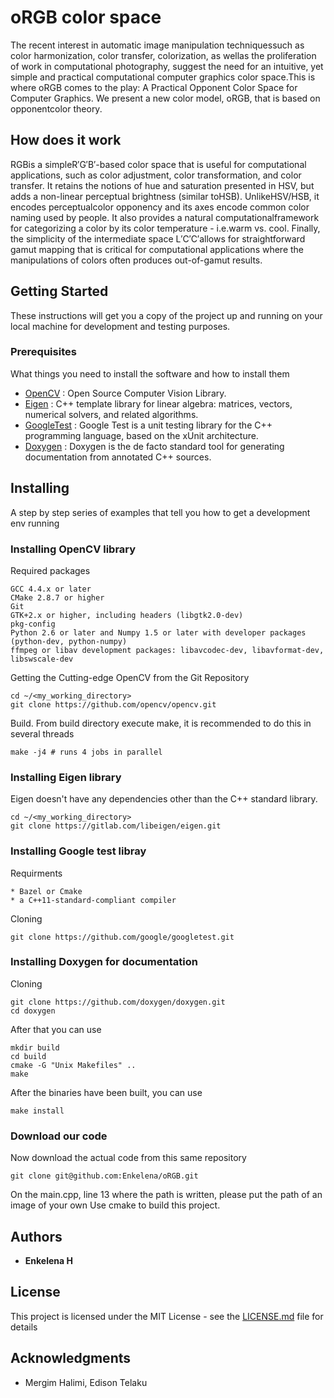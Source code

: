 # oRGB color space

The  recent  interest  in  automatic  image  manipulation  techniquessuch  as  color  harmonization,  color  transfer,  colorization,  as  wellas the proliferation of work in computational photography, suggest the need for an intuitive, yet simple and practical computational computer graphics color space.This is where oRGB comes to the play: A Practical Opponent Color Space for Computer Graphics. We present a new color model, oRGB, that is based on opponentcolor  theory.

## How does it work 

RGBis a simpleR′G′B′-based color space that is useful for computational applications, such as color adjustment, color transformation, and color transfer.  It retains the notions of hue and saturation presented in HSV, but adds a non-linear perceptual brightness (similar toHSB). UnlikeHSV/HSB, it encodes perceptualcolor opponency and its axes encode common color naming used by people. It also provides a natural computationalframework for categorizing a color by its color temperature - i.e.warm  vs.  cool.   Finally,  the  simplicity  of  the  intermediate  space L′C′C′allows for straightforward gamut mapping that is critical for computational applications where the manipulations of colors often produces out-of-gamut results.

## Getting Started

These instructions will get you a copy of the project up and running on your local machine for development and testing purposes. 

### Prerequisites

What things you need to install the software and how to install them

* [OpenCV](https://opencv.org/) : Open Source Computer Vision Library.
* [Eigen](https://gitlab.com/libeigen/eigen) :  C++ template library for linear algebra: matrices, vectors, numerical solvers, and related algorithms.
* [GoogleTest](https://github.com/google/googletest) : Google Test is a unit testing library for the C++ programming language, based on the xUnit architecture. 
* [Doxygen](http://www.doxygen.nl/) : Doxygen is the de facto standard tool for generating documentation from annotated C++ sources.


## Installing

A step by step series of examples that tell you how to get a development env running

### Installing OpenCV library

Required packages

```
GCC 4.4.x or later
CMake 2.8.7 or higher
Git
GTK+2.x or higher, including headers (libgtk2.0-dev)
pkg-config
Python 2.6 or later and Numpy 1.5 or later with developer packages (python-dev, python-numpy)
ffmpeg or libav development packages: libavcodec-dev, libavformat-dev, libswscale-dev
```

Getting the Cutting-edge OpenCV from the Git Repository
```
cd ~/<my_working_directory>
git clone https://github.com/opencv/opencv.git
```

Build. From build directory execute make, it is recommended to do this in several threads

```
make -j4 # runs 4 jobs in parallel
```
### Installing Eigen library
Eigen doesn't have any dependencies other than the C++ standard library. 
```
cd ~/<my_working_directory>
git clone https://gitlab.com/libeigen/eigen.git
```

### Installing Google test libray

Requirments
```
* Bazel or Cmake
* a C++11-standard-compliant compiler
```
Cloning
```
git clone https://github.com/google/googletest.git
```

### Installing Doxygen for documentation

Cloning
```
git clone https://github.com/doxygen/doxygen.git
cd doxygen
```
After that you can use
```
mkdir build
cd build
cmake -G "Unix Makefiles" ..
make
```
After the binaries have been built, you can use
```
make install
```

### Download our code
Now download the actual code from this same repository
```
git clone git@github.com:Enkelena/oRGB.git
```
On the main.cpp, line 13 where the path is written, please put the path of an image of your own
Use cmake to build this project.
## Authors

* **Enkelena H** 

## License

This project is licensed under the MIT License - see the [LICENSE.md](LICENSE.md) file for details

## Acknowledgments

* Mergim Halimi, Edison Telaku

